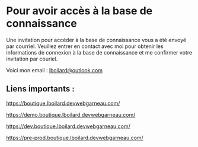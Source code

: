 # Pour avoir accès à la base de connaissance 

Une invitation pour accéder à la base de connaissance vous a été envoyé par courriel. Veuillez entrer en contact avec moi pour obtenir les informations de connexion à la base de connaissance et me confirmer votre invitation par couriel.

Voici mon email :  lboilard@outlook.com

## Liens importants :

https://boutique.lboilard.devwebgarneau.com/

https://demo.boutique.lboilard.devwebgarneau.com/

https://dev.boutique.lboilard.devwebgarneau.com/

https://pre-prod.boutique.lboilard.devwebgarneau.com/

